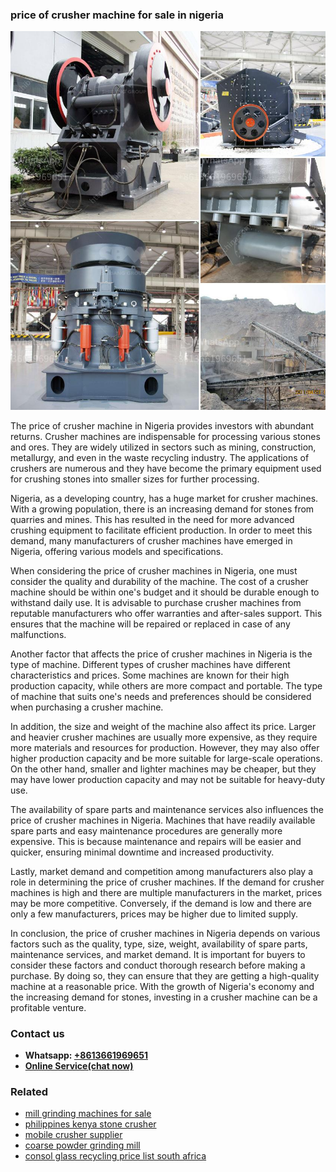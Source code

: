 <h3>price of crusher machine for sale in nigeria</h3><img src='1703042324.jpg' alt=''><p>The price of crusher machine in Nigeria provides investors with abundant returns. Crusher machines are indispensable for processing various stones and ores. They are widely utilized in sectors such as mining, construction, metallurgy, and even in the waste recycling industry. The applications of crushers are numerous and they have become the primary equipment used for crushing stones into smaller sizes for further processing.</p><p>Nigeria, as a developing country, has a huge market for crusher machines. With a growing population, there is an increasing demand for stones from quarries and mines. This has resulted in the need for more advanced crushing equipment to facilitate efficient production. In order to meet this demand, many manufacturers of crusher machines have emerged in Nigeria, offering various models and specifications.</p><p>When considering the price of crusher machines in Nigeria, one must consider the quality and durability of the machine. The cost of a crusher machine should be within one's budget and it should be durable enough to withstand daily use. It is advisable to purchase crusher machines from reputable manufacturers who offer warranties and after-sales support. This ensures that the machine will be repaired or replaced in case of any malfunctions.</p><p>Another factor that affects the price of crusher machines in Nigeria is the type of machine. Different types of crusher machines have different characteristics and prices. Some machines are known for their high production capacity, while others are more compact and portable. The type of machine that suits one's needs and preferences should be considered when purchasing a crusher machine.</p><p>In addition, the size and weight of the machine also affect its price. Larger and heavier crusher machines are usually more expensive, as they require more materials and resources for production. However, they may also offer higher production capacity and be more suitable for large-scale operations. On the other hand, smaller and lighter machines may be cheaper, but they may have lower production capacity and may not be suitable for heavy-duty use.</p><p>The availability of spare parts and maintenance services also influences the price of crusher machines in Nigeria. Machines that have readily available spare parts and easy maintenance procedures are generally more expensive. This is because maintenance and repairs will be easier and quicker, ensuring minimal downtime and increased productivity.</p><p>Lastly, market demand and competition among manufacturers also play a role in determining the price of crusher machines. If the demand for crusher machines is high and there are multiple manufacturers in the market, prices may be more competitive. Conversely, if the demand is low and there are only a few manufacturers, prices may be higher due to limited supply.</p><p>In conclusion, the price of crusher machines in Nigeria depends on various factors such as the quality, type, size, weight, availability of spare parts, maintenance services, and market demand. It is important for buyers to consider these factors and conduct thorough research before making a purchase. By doing so, they can ensure that they are getting a high-quality machine at a reasonable price. With the growth of Nigeria's economy and the increasing demand for stones, investing in a crusher machine can be a profitable venture.</p><h3>Contact us</h3><ul><li><strong>Whatsapp:&nbsp;<a href="https://wa.me/8613661969651">+8613661969651</a></strong></li><li><a href="https://swt.shibang-china.com/?git&amp;zhl&amp;price of crusher machine for sale in nigeria"><strong>Online Service(chat now)</strong></a></li></ul><h3>Related</h3><ul><li><a href='mill grinding machines for sale.md'>mill grinding machines for sale</a></li><li><a href='philippines kenya stone crusher.md'>philippines kenya stone crusher</a></li><li><a href='mobile crusher supplier.md'>mobile crusher supplier</a></li><li><a href='coarse powder grinding mill.md'>coarse powder grinding mill</a></li><li><a href='consol glass recycling price list south africa.md'>consol glass recycling price list south africa</a></li></ul>